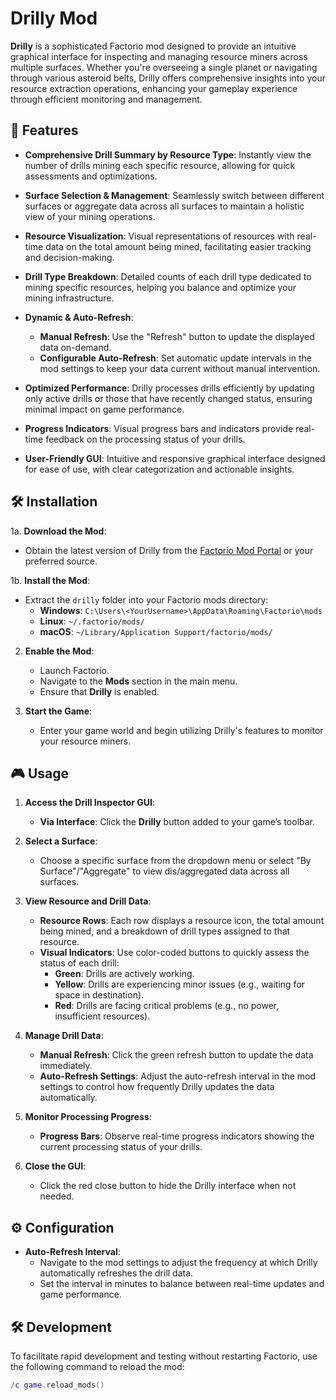 # Drilly Mod

**Drilly** is a sophisticated Factorio mod designed to provide an intuitive graphical interface for inspecting and managing resource miners across multiple surfaces. Whether you're overseeing a single planet or navigating through various asteroid belts, Drilly offers comprehensive insights into your resource extraction operations, enhancing your gameplay experience through efficient monitoring and management.

## 🌟 Features

- **Comprehensive Drill Summary by Resource Type**: Instantly view the number of drills mining each specific resource, allowing for quick assessments and optimizations.

- **Surface Selection & Management**: Seamlessly switch between different surfaces or aggregate data across all surfaces to maintain a holistic view of your mining operations.

- **Resource Visualization**: Visual representations of resources with real-time data on the total amount being mined, facilitating easier tracking and decision-making.

- **Drill Type Breakdown**: Detailed counts of each drill type dedicated to mining specific resources, helping you balance and optimize your mining infrastructure.

- **Dynamic & Auto-Refresh**:
  - **Manual Refresh**: Use the "Refresh" button to update the displayed data on-demand.
  - **Configurable Auto-Refresh**: Set automatic update intervals in the mod settings to keep your data current without manual intervention.

- **Optimized Performance**: Drilly processes drills efficiently by updating only active drills or those that have recently changed status, ensuring minimal impact on game performance.

- **Progress Indicators**: Visual progress bars and indicators provide real-time feedback on the processing status of your drills.

- **User-Friendly GUI**: Intuitive and responsive graphical interface designed for ease of use, with clear categorization and actionable insights.

## 🛠 Installation

1a. **Download the Mod**:
   - Obtain the latest version of Drilly from the [Factorio Mod Portal](https://mods.factorio.com/mod/Drilly) or your preferred source.

1b. **Install the Mod**:
   - Extract the `drilly` folder into your Factorio mods directory:
     - **Windows**: `C:\Users\<YourUsername>\AppData\Roaming\Factorio\mods`
     - **Linux**: `~/.factorio/mods/`
     - **macOS**: `~/Library/Application Support/factorio/mods/`

2. **Enable the Mod**:
   - Launch Factorio.
   - Navigate to the **Mods** section in the main menu.
   - Ensure that **Drilly** is enabled.

3. **Start the Game**:
   - Enter your game world and begin utilizing Drilly's features to monitor your resource miners.

## 🎮 Usage

1. **Access the Drill Inspector GUI**:
   - **Via Interface**: Click the **Drilly** button added to your game’s toolbar.

2. **Select a Surface**:
   - Choose a specific surface from the dropdown menu or select "By Surface"/"Aggregate" to view dis/aggregated data across all surfaces.

3. **View Resource and Drill Data**:
   - **Resource Rows**: Each row displays a resource icon, the total amount being mined, and a breakdown of drill types assigned to that resource.
   - **Visual Indicators**: Use color-coded buttons to quickly assess the status of each drill:
     - **Green**: Drills are actively working.
     - **Yellow**: Drills are experiencing minor issues (e.g., waiting for space in destination).
     - **Red**: Drills are facing critical problems (e.g., no power, insufficient resources).

4. **Manage Drill Data**:
   - **Manual Refresh**: Click the green refresh button to update the data immediately.
   - **Auto-Refresh Settings**: Adjust the auto-refresh interval in the mod settings to control how frequently Drilly updates the data automatically.

5. **Monitor Processing Progress**:
   - **Progress Bars**: Observe real-time progress indicators showing the current processing status of your drills.

6. **Close the GUI**:
   - Click the red close button to hide the Drilly interface when not needed.

## ⚙️ Configuration

- **Auto-Refresh Interval**:
  - Navigate to the mod settings to adjust the frequency at which Drilly automatically refreshes the drill data.
  - Set the interval in minutes to balance between real-time updates and game performance.

## 🛠 Development

To facilitate rapid development and testing without restarting Factorio, use the following command to reload the mod:

```lua
/c game.reload_mods()
